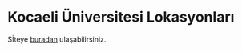 # Kocaeli Üniversitesi Lokasyonları
Sİteye [buradan](https://alperenimam0glu.github.io/navigation_project_web1.1/#/) ulaşabilirsiniz.
